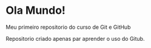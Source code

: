 # Ola Mundo!
 Meu primeiro repositorio do curso de Git e GitHub

 Repositorio criado apenas par aprender o uso do Gitub.
